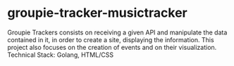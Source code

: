 # groupie-tracker-musictracker
Groupie Trackers consists on receiving a given API and manipulate the data contained in it, in order to create a site, displaying the information. This project also focuses on the creation of events and on their visualization. Technical Stack: Golang, HTML/CSS